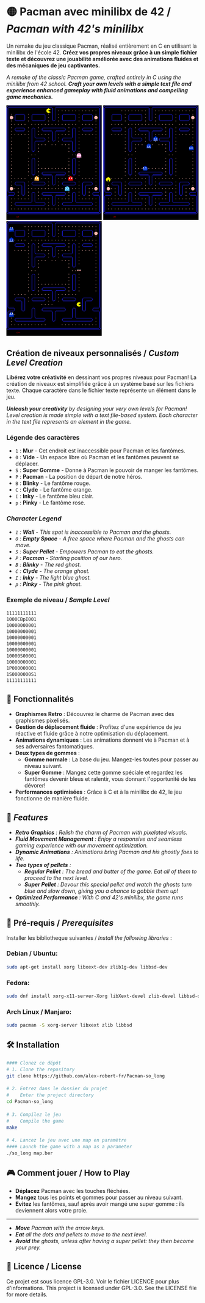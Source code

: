 # 🟡 Pacman avec minilibx de 42 / *Pacman with 42's minilibx*

Un remake du jeu classique Pacman, réalisé entièrement en C en utilisant la minilibx de l'école 42. **Créez vos propres niveaux grâce à un simple fichier texte et découvrez une jouabilité améliorée avec des animations fluides et des mécaniques de jeu captivantes.**   

*A remake of the classic Pacman game, crafted entirely in C using the minilibx from 42 school. **Craft your own levels with a simple text file and experience enhanced gameplay with fluid animations and compelling game mechanics.***

<img src="./img/pacman.png" alt="Pacman" width="250"/>
<img src="./img/pacman_2.png" alt="Pacman" width="250"/>
<img src="./img/pacman_3.png" alt="Pacman" width="250"/>

## Création de niveaux personnalisés / *Custom Level Creation*
**Libérez votre créativité** en dessinant vos propres niveaux pour Pacman! La création de niveaux est simplifiée grâce à un système basé sur les fichiers texte. Chaque caractère dans le fichier texte représente un élément dans le jeu.

***Unleash your creativity** by designing your very own levels for Pacman! Level creation is made simple with a text file-based system. Each character in the text file represents an element in the game.*

### Légende des caractères
 - `1` : **Mur** - Cet endroit est inaccessible pour Pacman et les fantômes.
 - `0` : **Vide** - Un espace libre où Pacman et les fantômes peuvent se déplacer.
 - `S` : **Super Gomme** - Donne à Pacman le pouvoir de manger les fantômes.
 - `P` : **Pacman** - La position de départ de notre héros.
 - `B` : **Blinky** - Le fantôme rouge.
 - `C` : **Clyde** - Le fantôme orange.
 - `I` : **Inky** - Le fantôme bleu clair.
 - `p` : **Pinky** - Le fantôme rose.
### *Character Legend*
 - *`1` : **Wall** - This spot is inaccessible to Pacman and the ghosts.*
 - *`0` : **Empty Space** - A free space where Pacman and the ghosts can move.*
 - *`S` : **Super Pellet** - Empowers Pacman to eat the ghosts.*
 - *`P` : **Pacman** - Starting position of our hero.*
 - *`B` : **Blinky** - The red ghost.*
 - *`C` : **Clyde** - The orange ghost.*
 - *`I` : **Inky** - The light blue ghost.*
 - *`p` : **Pinky** - The pink ghost.*

 ### Exemple de niveau / *Sample Level*
```
11111111111
1000CBpI001
10000000001
10000000001
10000000001
10000000001
10000000001
10000S00001
10000000001
1P000000001
1S0000000S1
11111111111
```

## 🚀 Fonctionnalités
 - **Graphismes Retro** : Découvrez le charme de Pacman avec des graphismes pixelisés.
 - **Gestion de déplacement fluide** : Profitez d'une expérience de jeu réactive et fluide grâce à notre optimisation du déplacement.
 - **Animations dynamiques** : Les animations donnent vie à Pacman et à ses adversaires fantomatiques.
 - **Deux types de gommes** :
   - **Gomme normale** : La base du jeu. Mangez-les toutes pour passer au niveau suivant.
   - **Super Gomme** : Mangez cette gomme spéciale et regardez les fantômes devenir bleus et ralentir, vous donnant l'opportunité de les dévorer!
 - **Performances optimisées** : Grâce à C et à la minilibx de 42, le jeu fonctionne de manière fluide.
## 🚀 *Features*
 - ***Retro Graphics** : Relish the charm of Pacman with pixelated visuals.*
 - ***Fluid Movement Management** : Enjoy a responsive and seamless gaming experience with our movement optimization.*
 - ***Dynamic Animations** : Animations bring Pacman and his ghostly foes to life.*
 - ***Two types of pellets** :* 
   - ***Regular Pellet** : The bread and butter of the game. Eat all of them to proceed to the next level.*
   - ***Super Pellet** : Devour this special pellet and watch the ghosts turn blue and slow down, giving you a chance to gobble them up!*
 - ***Optimized Performance** : With C and 42's minilibx, the game runs smoothly.*

## 🔧 Pré-requis / *Prerequisites*

Installer les bibliotheque suivantes / *Install the following libraries* :

### Debian / Ubuntu:
```bash
sudo apt-get install xorg libxext-dev zlib1g-dev libbsd-dev
```

### Fedora:
```bash
sudo dnf install xorg-x11-server-Xorg libXext-devel zlib-devel libbsd-devel
```


### Arch Linux / Manjaro:
```bash
sudo pacman -S xorg-server libxext zlib libbsd
```


## 🛠 Installation

```bash
#### Clonez ce dépôt
# 1. Clone the repository
git clone https://github.com/alex-robert-fr/Pacman-so_long

# 2. Entrez dans le dossier du projet
#    Enter the project directory
cd Pacman-so_long

# 3. Compilez le jeu
#    Compile the game
make

# 4. Lancez le jeu avec une map en paramètre
#### Launch the game with a map as a parameter
./so_long map.ber
```

## 🎮 Comment jouer / How to Play

 - **Déplacez** Pacman avec les touches fléchées.
 - **Mangez** tous les points et gommes pour passer au niveau suivant.
 - **Evitez** les fantômes, sauf après avoir mangé une super gomme : ils deviennent alors votre proie.

 ---

 - ***Move** Pacman with the arrow keys.*
 - ***Eat** all the dots and pellets to move to the next level.*
 - ***Avoid** the ghosts, unless after having a super pellet: they then become your prey.*

## 📜 Licence / License

Ce projet est sous licence GPL-3.0. Voir le fichier LICENCE pour plus d'informations.
This project is licensed under GPL-3.0. See the LICENSE file for more details.
